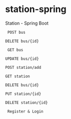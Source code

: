 # station-spring
Station - Spring Boot

``` POST bus```

``` DELETE bus/{id} ```

``` GET bus```

``` UPDATE bus/{id} ```

``` POST station/add ```

``` GET station ```

``` DELETE bus/{id} ```

``` PUT station/{id} ```

``` DELETE station/{id} ```

``` Register & Login```



